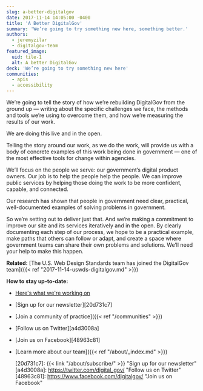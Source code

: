 ```yaml
---
slug: a-better-digitalgov
date: 2017-11-14 14:05:00 -0400
title: 'A Better DigitalGov'
summary: 'We’re going to try something new here, something better.'
authors:
  - jeremyzilar
  - digitalgov-team
featured_image:
  uid: tile-1
  alt: A better DigitalGov
deck: 'We’re going to try something new here'
communities:
  - apis
  - accessibility
---
```


We’re going to tell the story of how we’re rebuilding DigitalGov from the ground up — writing about the specific challenges we face, the methods and tools we’re using to overcome them, and how we’re measuring the results of our work.

We are doing this live and in the open.

Telling the story around our work, as we do the work, will provide us with a body of concrete examples of this work being done in government — one of the most effective tools for change within agencies.

We’ll focus on the people we serve: our government’s digital product owners. Our job is to help the people help the people. We can improve public services by helping those doing the work to be more confident, capable, and connected.

Our research has shown that people in government need clear, practical, well-documented examples of solving problems in government.

So we’re setting out to deliver just that. And we’re making a commitment to improve our site and its services iteratively and in the open. By clearly documenting each step of our process, we hope to be a practical example, make paths that others can follow or adapt, and create a space where government teams can share their own problems and solutions. We’ll need your help to make this happen.

**Related:** [The U.S. Web Design Standards team has joined the DigitalGov team]({{< ref "2017-11-14-uswds-digitalgov.md" >}})

**How to stay up-to-date:**

- [Here's what we're working on][3ed80b13]
- [Sign up for our newsletter][20d731c7]
- [Join a community of practice]({{< ref "/communities" >}})
- [Follow us on Twitter][a4d3008a]
- [Join us on Facebook][48963c81]
- [Learn more about our team]({{< ref "/about/_index.md" >}})

  [3ed80b13]: https://github.com/GSA/digitalgov.gov/issues "What we're working on in GitHub"
  [20d731c7]: {{< link "/about/subscribe/" >}} "Sign up for our newsletter"
  [a4d3008a]: https://twitter.com/digital_gov/ "Follow us on Twitter"
  [48963c81]: https://www.facebook.com/digitalgov/ "Join us on Facebook"
